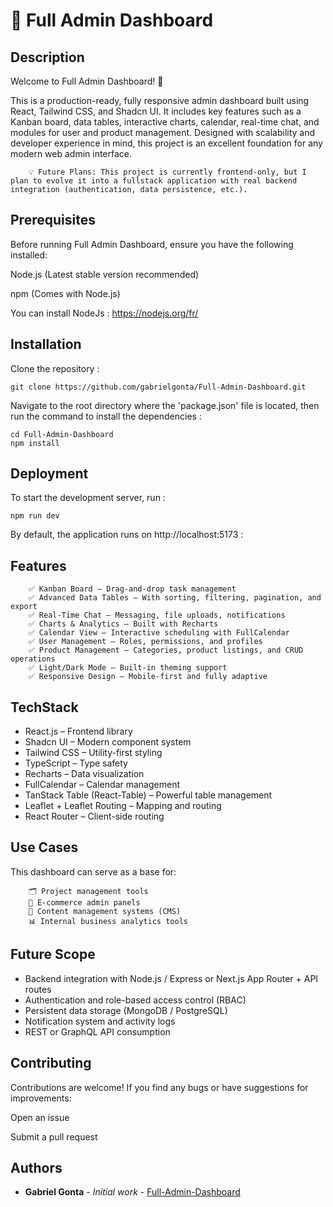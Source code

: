 # 🧩   Full Admin Dashboard

## Description

Welcome to Full Admin Dashboard! 🎉

This is a production-ready, fully responsive admin dashboard built using React, Tailwind CSS, and Shadcn UI. It includes key features such as a Kanban board, data tables, interactive charts, calendar, real-time chat, and modules for user and product management. Designed with scalability and developer experience in mind, this project is an excellent foundation for any modern web admin interface.

        💡 Future Plans: This project is currently frontend-only, but I plan to evolve it into a fullstack application with real backend integration (authentication, data persistence, etc.).

## Prerequisites

Before running Full Admin Dashboard, ensure you have the following installed:

Node.js (Latest stable version recommended)

npm (Comes with Node.js)

You can install NodeJs : https://nodejs.org/fr/

## Installation

Clone the repository :

```
git clone https://github.com/gabrielgonta/Full-Admin-Dashboard.git
```

Navigate to the root directory where the 'package.json' file is located, then run the command to install the dependencies :

```
cd Full-Admin-Dashboard
npm install
```

## Deployment

To start the development server, run :

```
npm run dev
```

By default, the application runs on http://localhost:5173 :

## Features

        ✅ Kanban Board – Drag-and-drop task management
        ✅ Advanced Data Tables – With sorting, filtering, pagination, and export
        ✅ Real-Time Chat – Messaging, file uploads, notifications
        ✅ Charts & Analytics – Built with Recharts
        ✅ Calendar View – Interactive scheduling with FullCalendar
        ✅ User Management – Roles, permissions, and profiles
        ✅ Product Management – Categories, product listings, and CRUD operations
        ✅ Light/Dark Mode – Built-in theming support
        ✅ Responsive Design – Mobile-first and fully adaptive

## TechStack

- React.js – Frontend library
- Shadcn UI – Modern component system
- Tailwind CSS – Utility-first styling 
- TypeScript – Type safety
- Recharts – Data visualization
- FullCalendar – Calendar management
- TanStack Table (React-Table) – Powerful table management
- Leaflet + Leaflet Routing – Mapping and routing
- React Router – Client-side routing

## Use Cases

This dashboard can serve as a base for:

        🗂 Project management tools
        🛒 E-commerce admin panels
        📰 Content management systems (CMS)
        📊 Internal business analytics tools

## Future Scope

- Backend integration with Node.js / Express or Next.js App Router + API routes
- Authentication and role-based access control (RBAC)
- Persistent data storage (MongoDB / PostgreSQL)
- Notification system and activity logs
- REST or GraphQL API consumption

## Contributing

Contributions are welcome! If you find any bugs or have suggestions for improvements:

Open an issue

Submit a pull request

## Authors

* **Gabriel Gonta** - *Initial work* - [Full-Admin-Dashboard](https://github.com/gabrielgonta/Full-Admin-Dashboard.git)